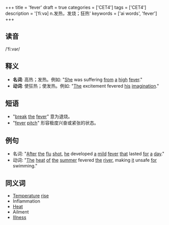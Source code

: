 +++
title = 'fever'
draft = true
categories = ['CET4']
tags = ['CET4']
description = '[ˈfiːvə] n.发热，发烧；狂热'
keywords = ['ai words', 'fever']
+++

## 读音
/ˈfiːvər/

## 释义
- **名词**: 高热；发热。例如: "[She](/zh/post/she/) was suffering [from](/zh/post/from/) [a](/zh/post/a/) [high](/zh/post/high/) [fever](/zh/post/fever/)."
- **动词**: 使狂热；使发热。例如: "[The](/zh/post/the/) excitement fevered [his](/zh/post/his/) [imagination](/zh/post/imagination/)."

## 短语
- "[break](/zh/post/break/) [the](/zh/post/the/) [fever](/zh/post/fever/)" 意为退烧。
- "[fever](/zh/post/fever/) [pitch](/zh/post/pitch/)" 形容极度兴奋或紧张的状态。

## 例句
- 名词: "[After](/zh/post/after/) [the](/zh/post/the/) [flu](/zh/post/flu/) [shot](/zh/post/shot/), [he](/zh/post/he/) developed [a](/zh/post/a/) [mild](/zh/post/mild/) [fever](/zh/post/fever/) [that](/zh/post/that/) lasted [for](/zh/post/for/) [a](/zh/post/a/) [day](/zh/post/day/)."
- 动词: "[The](/zh/post/the/) [heat](/zh/post/heat/) [of](/zh/post/of/) [the](/zh/post/the/) [summer](/zh/post/summer/) fevered [the](/zh/post/the/) [river](/zh/post/river/), making [it](/zh/post/it/) unsafe [for](/zh/post/for/) swimming."

## 同义词
- [Temperature](/zh/post/temperature/) [rise](/zh/post/rise/)
- Inflammation
- [Heat](/zh/post/heat/)
- Ailment
- [Illness](/zh/post/illness/)

